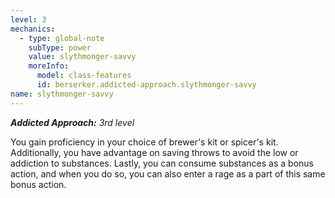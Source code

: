 ```yaml
---
level: 3
mechanics:
  - type: global-note
    subType: power
    value: slythmonger-savvy
    moreInfo:
      model: class-features
      id: berserker.addicted-approach.slythmonger-savvy
name: slythmonger-savvy
---
```

_**Addicted Approach:** 3rd level_
You gain proficiency in your choice of brewer's kit or spicer's kit. Additionally, you have advantage on saving throws to avoid the low or addiction to substances. Lastly, you can consume substances as a bonus action, and when you do so, you can also enter a rage as a part of this same bonus action.